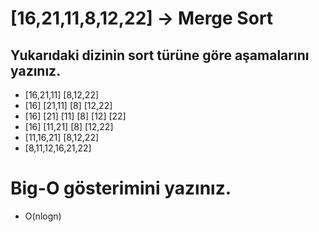 # [16,21,11,8,12,22] -> Merge Sort
## Yukarıdaki dizinin sort türüne göre aşamalarını yazınız.
- [16,21,11] [8,12,22]
- [16] [21,11] [8] [12,22]
- [16] [21] [11] [8] [12] [22]
- [16] [11,21] [8] [12,22]
- [11,16,21] [8,12,22]
- [8,11,12,16,21,22]

# Big-O gösterimini yazınız.
- O(nlogn)